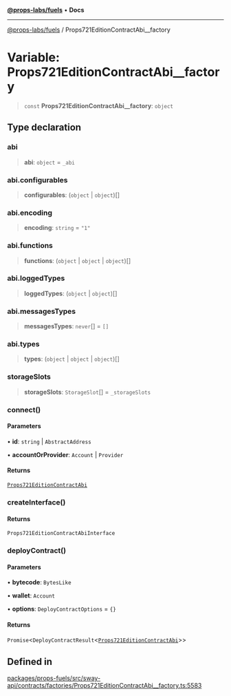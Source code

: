 [**@props-labs/fuels**](../README.md) • **Docs**

***

[@props-labs/fuels](../globals.md) / Props721EditionContractAbi\_\_factory

# Variable: Props721EditionContractAbi\_\_factory

> `const` **Props721EditionContractAbi\_\_factory**: `object`

## Type declaration

### abi

> **abi**: `object` = `_abi`

### abi.configurables

> **configurables**: (`object` \| `object`)[]

### abi.encoding

> **encoding**: `string` = `"1"`

### abi.functions

> **functions**: (`object` \| `object` \| `object`)[]

### abi.loggedTypes

> **loggedTypes**: (`object` \| `object`)[]

### abi.messagesTypes

> **messagesTypes**: `never`[] = `[]`

### abi.types

> **types**: (`object` \| `object` \| `object`)[]

### storageSlots

> **storageSlots**: `StorageSlot`[] = `_storageSlots`

### connect()

#### Parameters

• **id**: `string` \| `AbstractAddress`

• **accountOrProvider**: `Account` \| `Provider`

#### Returns

[`Props721EditionContractAbi`](../classes/Props721EditionContractAbi.md)

### createInterface()

#### Returns

`Props721EditionContractAbiInterface`

### deployContract()

#### Parameters

• **bytecode**: `BytesLike`

• **wallet**: `Account`

• **options**: `DeployContractOptions` = `{}`

#### Returns

`Promise`\<`DeployContractResult`\<[`Props721EditionContractAbi`](../classes/Props721EditionContractAbi.md)\>\>

## Defined in

[packages/props-fuels/src/sway-api/contracts/factories/Props721EditionContractAbi\_\_factory.ts:5583](https://github.com/Props-Labs/octane/blob/09e744f342f4ccab903046cdb8054688422ab64d/packages/props-fuels/src/sway-api/contracts/factories/Props721EditionContractAbi__factory.ts#L5583)
